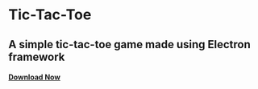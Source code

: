 # Tic-Tac-Toe
## A simple tic-tac-toe game made using Electron framework 
#### [Download Now](https://raw.githubusercontent.com/athul7744/tic-tac-toe/master/tic-tac-toe-win32-x64.zip)
